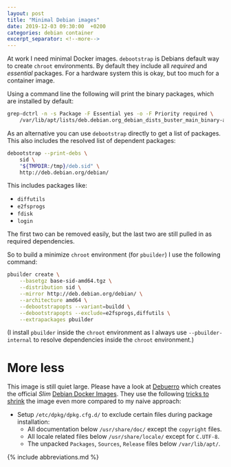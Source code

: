 ```yaml
---
layout: post
title: "Minimal Debian images"
date: 2019-12-03 09:30:00  +0200
categories: debian container
excerpt_separator: <!--more-->
---
```


At work I need minimal Docker images.
`debootstrap` is Debians default way to create `chroot` environments.
By default they include all *required* and *essential* packages.
For a hardware system this is okay, but too much for a container image.

<!--more-->

Using a command line the following will print the binary packages, which are installed by default:

```bash
grep-dctrl -n -s Package -F Essential yes -o -F Priority required \
    /var/lib/apt/lists/deb.debian.org_debian_dists_buster_main_binary-amd64_Packages
```

As an alternative you can use `debootstrap` directly to get a list of packages.
This also includes the resolved list of dependent packages:

```bash
debootstrap --print-debs \
    sid \
    "${TMPDIR:/tmp}/deb.sid" \
    http://deb.debian.org/debian/
```

This includes packages like:

* `diffutils`
* `e2fsprogs`
* `fdisk`
* `login`

The first two can be removed easily, but the last two are still pulled in as required dependencies.

So to build a minimize `chroot` environment (for `pbuilder`) I use the following command:

```bash
pbuilder create \
    --basetgz base-sid-amd64.tgz \
    --distribution sid \
    --mirror http://deb.debian.org/debian/ \
    --architecture amd64 \
    --debootstrapopts --variant=buildd \
    --debootstrapopts --exclude=e2fsprogs,diffutils \
    --extrapackages pbuilder
```

(I install `pbuilder` inside the `chroot` environment as I always use `--pbuilder-internal` to resolve dependencies inside the `chroot` environment.)

More less
=========

This image is still quiet large.
Please have a look at [Debuerro](https://github.com/debuerreotype/debuerreotype) which creates the official *Slim* [Debian Docker Images](https://hub.docker.com/_/debian).
They use the following [tricks to shrink](https://github.com/debuerreotype/debuerreotype/blob/master/scripts/debuerreotype-minimizing-config) the image even more compared to my naive approach:

* Setup `/etc/dpkg/dpkg.cfg.d/` to exclude certain files during package installation:
  * All documentation below `/usr/share/doc/` except the `copyright` files.
  * All locale related files below `/usr/share/locale/` except for `C.UTF-8`.
  * The unpacked `Packages`, `Sources`, `Release` files below `/var/lib/apt/`.

{% include abbreviations.md %}
